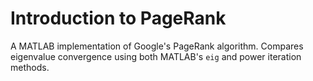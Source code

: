 # Introduction to PageRank

A MATLAB implementation of Google's PageRank algorithm. Compares
eigenvalue convergence using both MATLAB's `eig` and power
iteration methods.
